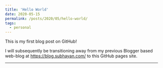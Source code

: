 ```yaml
---
title: 'Hello World'
date: 2020-05-15
permalink: /posts/2020/05/hello-world/
tags:
  - personal
---
```


This is my first blog post on GitHub!

I will subsequently be transitioning away from my previous Blogger based web-blog at https://blog.subhayan.com/ to this GitHub pages site.

------
<!--stackedit_data:
eyJoaXN0b3J5IjpbMzg3ODE4ODk5LC0xOTMwMDcyMDg1LDE2OD
A5NTM2ODBdfQ==
-->
